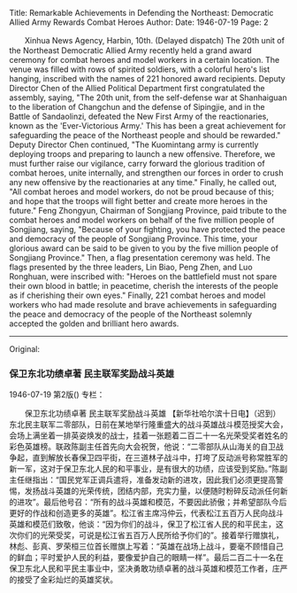 Title: Remarkable Achievements in Defending the Northeast: Democratic Allied Army Rewards Combat Heroes
Author:
Date: 1946-07-19
Page: 2

　　Xinhua News Agency, Harbin, 10th. (Delayed dispatch) The 20th unit of the Northeast Democratic Allied Army recently held a grand award ceremony for combat heroes and model workers in a certain location. The venue was filled with rows of spirited soldiers, with a colorful hero's list hanging, inscribed with the names of 221 honored award recipients. Deputy Director Chen of the Allied Political Department first congratulated the assembly, saying, "The 20th unit, from the self-defense war at Shanhaiguan to the liberation of Changchun and the defense of Sipingjie, and in the Battle of Sandaolinzi, defeated the New First Army of the reactionaries, known as the 'Ever-Victorious Army.' This has been a great achievement for safeguarding the peace of the Northeast people and should be rewarded." Deputy Director Chen continued, "The Kuomintang army is currently deploying troops and preparing to launch a new offensive. Therefore, we must further raise our vigilance, carry forward the glorious tradition of combat heroes, unite internally, and strengthen our forces in order to crush any new offensive by the reactionaries at any time." Finally, he called out, "All combat heroes and model workers, do not be proud because of this; and hope that the troops will fight better and create more heroes in the future." Feng Zhongyun, Chairman of Songjiang Province, paid tribute to the combat heroes and model workers on behalf of the five million people of Songjiang, saying, "Because of your fighting, you have protected the peace and democracy of the people of Songjiang Province. This time, your glorious award can be said to be given to you by the five million people of Songjiang Province." Then, a flag presentation ceremony was held. The flags presented by the three leaders, Lin Biao, Peng Zhen, and Luo Ronghuan, were inscribed with: "Heroes on the battlefield must not spare their own blood in battle; in peacetime, cherish the interests of the people as if cherishing their own eyes." Finally, 221 combat heroes and model workers who had made resolute and brave achievements in safeguarding the peace and democracy of the people of the Northeast solemnly accepted the golden and brilliant hero awards.



<hr /> 

Original: 


### 保卫东北功绩卓著  民主联军奖励战斗英雄

1946-07-19
第2版()
专栏：

　　保卫东北功绩卓著
    民主联军奖励战斗英雄
    【新华社哈尔滨十日电】（迟到）东北民主联军二零部队，日前在某地举行隆重盛大的战斗英雄战斗模范授奖大会，会场上满坐着一排英姿焕发的战士，挂着一张题着二百二十一名光荣受奖者姓名的彩色英雄榜。联政陈副主任首先向大会祝贺，他说：“二零部队从山海关的自卫战争起，直到解放长春保卫四平街，在三道林子战斗中，打垮了反动派号称常胜军的新一军，这对于保卫东北人民的和平事业，是有很大的功绩，应该受到奖励。”陈副主任继指出：“国民党军正调兵遣将，准备发动新的进攻，因此我们必须更提高警惕，发扬战斗英雄的光荣传统，团结内部，充实力量，以便随时粉碎反动派任何新的进攻”。最后他号召：“所有的战斗英雄和模范，不要因此骄傲；并希望部队今后更好的作战和创造更多的英雄”。松江省主席冯仲云，代表松江五百万人民向战斗英雄和模范们致敬，他谈：“因为你们的战斗，保卫了松江省人民的和平民主，这次你们的光荣受奖，可说是松江省五百万人民所给予你们的”。接着举行赠旗礼，林彪、彭真、罗荣桓三位首长赠旗上写着：“英雄在战场上战斗，要毫不顾惜自己的鲜血；平时爱护人民的利益，要像爱护自己的眼睛一样”。最后二百二十一名在保卫东北人民和平民主事业中，坚决勇敢功绩卓著的战斗英雄和模范工作者，庄严的接受了金彩灿烂的英雄奖状。
